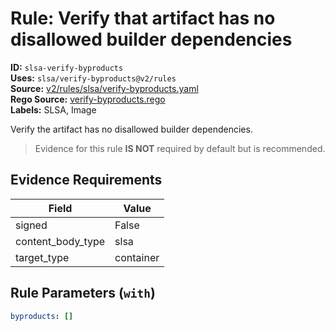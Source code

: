 # Rule: Verify that artifact has no disallowed builder dependencies  
**ID:** `slsa-verify-byproducts`  
**Uses:** `slsa/verify-byproducts@v2/rules`  
**Source:** [v2/rules/slsa/verify-byproducts.yaml](https://github.com/scribe-public/sample-policies/v2/rules/slsa/verify-byproducts.yaml)  
**Rego Source:** [verify-byproducts.rego](https://github.com/scribe-public/sample-policies/v2/rules/slsa/verify-byproducts.rego)  
**Labels:** SLSA, Image  

Verify the artifact has no disallowed builder dependencies.

> Evidence for this rule **IS NOT** required by default but is recommended.


## Evidence Requirements  
| Field | Value |
|-------|-------|
| signed | False |
| content_body_type | slsa |
| target_type | container |

## Rule Parameters (`with`)  
```yaml
byproducts: []
```

